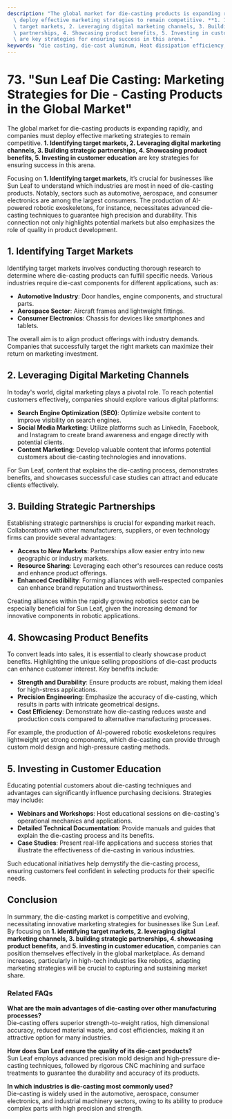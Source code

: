 ```yaml
---
description: "The global market for die-casting products is expanding rapidly, and companies must\
  \ deploy effective marketing strategies to remain competitive. **1. Identifying\
  \ target markets, 2. Leveraging digital marketing channels, 3. Building strategic\
  \ partnerships, 4. Showcasing product benefits, 5. Investing in customer education**\
  \ are key strategies for ensuring success in this arena. "
keywords: "die casting, die-cast aluminum, Heat dissipation efficiency, Heat dissipation structure"
---
```

# 73. "Sun Leaf Die Casting: Marketing Strategies for Die - Casting Products in the Global Market"

The global market for die-casting products is expanding rapidly, and companies must deploy effective marketing strategies to remain competitive. **1. Identifying target markets, 2. Leveraging digital marketing channels, 3. Building strategic partnerships, 4. Showcasing product benefits, 5. Investing in customer education** are key strategies for ensuring success in this arena. 

Focusing on **1. Identifying target markets**, it’s crucial for businesses like Sun Leaf to understand which industries are most in need of die-casting products. Notably, sectors such as automotive, aerospace, and consumer electronics are among the largest consumers. The production of AI-powered robotic exoskeletons, for instance, necessitates advanced die-casting techniques to guarantee high precision and durability. This connection not only highlights potential markets but also emphasizes the role of quality in product development.

## **1. Identifying Target Markets**

Identifying target markets involves conducting thorough research to determine where die-casting products can fulfill specific needs. Various industries require die-cast components for different applications, such as:

- **Automotive Industry**: Door handles, engine components, and structural parts.
- **Aerospace Sector**: Aircraft frames and lightweight fittings.
- **Consumer Electronics**: Chassis for devices like smartphones and tablets.
  
The overall aim is to align product offerings with industry demands. Companies that successfully target the right markets can maximize their return on marketing investment.

## **2. Leveraging Digital Marketing Channels**

In today's world, digital marketing plays a pivotal role. To reach potential customers effectively, companies should explore various digital platforms:

- **Search Engine Optimization (SEO)**: Optimize website content to improve visibility on search engines.
- **Social Media Marketing**: Utilize platforms such as LinkedIn, Facebook, and Instagram to create brand awareness and engage directly with potential clients.
- **Content Marketing**: Develop valuable content that informs potential customers about die-casting technologies and innovations.

For Sun Leaf, content that explains the die-casting process, demonstrates benefits, and showcases successful case studies can attract and educate clients effectively.

## **3. Building Strategic Partnerships**

Establishing strategic partnerships is crucial for expanding market reach. Collaborations with other manufacturers, suppliers, or even technology firms can provide several advantages:

- **Access to New Markets**: Partnerships allow easier entry into new geographic or industry markets.
- **Resource Sharing**: Leveraging each other's resources can reduce costs and enhance product offerings.
- **Enhanced Credibility**: Forming alliances with well-respected companies can enhance brand reputation and trustworthiness.

Creating alliances within the rapidly growing robotics sector can be especially beneficial for Sun Leaf, given the increasing demand for innovative components in robotic applications.

## **4. Showcasing Product Benefits**

To convert leads into sales, it is essential to clearly showcase product benefits. Highlighting the unique selling propositions of die-cast products can enhance customer interest. Key benefits include:

- **Strength and Durability**: Ensure products are robust, making them ideal for high-stress applications.
- **Precision Engineering**: Emphasize the accuracy of die-casting, which results in parts with intricate geometrical designs.
- **Cost Efficiency**: Demonstrate how die-casting reduces waste and production costs compared to alternative manufacturing processes.

For example, the production of AI-powered robotic exoskeletons requires lightweight yet strong components, which die-casting can provide through custom mold design and high-pressure casting methods.

## **5. Investing in Customer Education**

Educating potential customers about die-casting techniques and advantages can significantly influence purchasing decisions. Strategies may include:

- **Webinars and Workshops**: Host educational sessions on die-casting's operational mechanics and applications.
- **Detailed Technical Documentation**: Provide manuals and guides that explain the die-casting process and its benefits.
- **Case Studies**: Present real-life applications and success stories that illustrate the effectiveness of die-casting in various industries.

Such educational initiatives help demystify the die-casting process, ensuring customers feel confident in selecting products for their specific needs.

## **Conclusion**

In summary, the die-casting market is competitive and evolving, necessitating innovative marketing strategies for businesses like Sun Leaf. By focusing on **1. identifying target markets, 2. leveraging digital marketing channels, 3. building strategic partnerships, 4. showcasing product benefits,** and **5. investing in customer education**, companies can position themselves effectively in the global marketplace. As demand increases, particularly in high-tech industries like robotics, adapting marketing strategies will be crucial to capturing and sustaining market share.

### Related FAQs

**What are the main advantages of die-casting over other manufacturing processes?**  
Die-casting offers superior strength-to-weight ratios, high dimensional accuracy, reduced material waste, and cost efficiencies, making it an attractive option for many industries. 

**How does Sun Leaf ensure the quality of its die-cast products?**  
Sun Leaf employs advanced precision mold design and high-pressure die-casting techniques, followed by rigorous CNC machining and surface treatments to guarantee the durability and accuracy of its products.

**In which industries is die-casting most commonly used?**  
Die-casting is widely used in the automotive, aerospace, consumer electronics, and industrial machinery sectors, owing to its ability to produce complex parts with high precision and strength.
